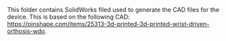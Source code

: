 This folder contains SolidWorks filed used to generate the CAD files for the device. This is based on the following CAD: 
https://pinshape.com/items/25313-3d-printed-3d-printed-wrist-driven-orthosis-wdo.
